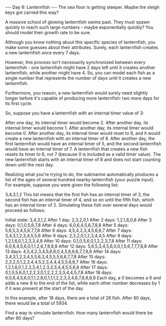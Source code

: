 --- Day 6: Lanternfish --- The sea floor is getting steeper. Maybe the sleigh keys got carried this way?

A massive school of glowing lanternfish swims past. They must spawn quickly to reach such large numbers - maybe
exponentially quickly? You should model their growth rate to be sure.

Although you know nothing about this specific species of lanternfish, you make some guesses about their attributes.
Surely, each lanternfish creates a new lanternfish once every 7 days.

However, this process isn't necessarily synchronized between every lanternfish - one lanternfish might have 2 days left
until it creates another lanternfish, while another might have 4. So, you can model each fish as a single number that
represents the number of days until it creates a new lanternfish.

Furthermore, you reason, a new lanternfish would surely need slightly longer before it's capable of producing more
lanternfish: two more days for its first cycle.

So, suppose you have a lanternfish with an internal timer value of 3:

After one day, its internal timer would become 2. After another day, its internal timer would become 1. After another
day, its internal timer would become 0. After another day, its internal timer would reset to 6, and it would create a
new lanternfish with an internal timer of 8. After another day, the first lanternfish would have an internal timer of 5,
and the second lanternfish would have an internal timer of 7. A lanternfish that creates a new fish resets its timer to
6, not 7 (because 0 is included as a valid timer value). The new lanternfish starts with an internal timer of 8 and does
not start counting down until the next day.

Realizing what you're trying to do, the submarine automatically produces a list of the ages of several hundred nearby
lanternfish (your puzzle input). For example, suppose you were given the following list:

3,4,3,1,2 This list means that the first fish has an internal timer of 3, the second fish has an internal timer of 4,
and so on until the fifth fish, which has an internal timer of 2. Simulating these fish over several days would proceed
as follows:

Initial state: 3,4,3,1,2 After 1 day:  2,3,2,0,1 After 2 days: 1,2,1,6,0,8 After 3 days: 0,1,0,5,6,7,8 After 4 days:
6,0,6,4,5,6,7,8,8 After 5 days: 5,6,5,3,4,5,6,7,7,8 After 6 days: 4,5,4,2,3,4,5,6,6,7 After 7 days: 3,4,3,1,2,3,4,5,5,6
After 8 days: 2,3,2,0,1,2,3,4,4,5 After 9 days: 1,2,1,6,0,1,2,3,3,4,8 After 10 days: 0,1,0,5,6,0,1,2,2,3,7,8 After 11
days: 6,0,6,4,5,6,0,1,1,2,6,7,8,8,8 After 12 days: 5,6,5,3,4,5,6,0,0,1,5,6,7,7,7,8,8 After 13 days:
4,5,4,2,3,4,5,6,6,0,4,5,6,6,6,7,7,8,8 After 14 days: 3,4,3,1,2,3,4,5,5,6,3,4,5,5,5,6,6,7,7,8 After 15 days:
2,3,2,0,1,2,3,4,4,5,2,3,4,4,4,5,5,6,6,7 After 16 days: 1,2,1,6,0,1,2,3,3,4,1,2,3,3,3,4,4,5,5,6,8 After 17 days:
0,1,0,5,6,0,1,2,2,3,0,1,2,2,2,3,3,4,4,5,7,8 After 18 days: 6,0,6,4,5,6,0,1,1,2,6,0,1,1,1,2,2,3,3,4,6,7,8,8,8,8 Each day,
a 0 becomes a 6 and adds a new 8 to the end of the list, while each other number decreases by 1 if it was present at the
start of the day.

In this example, after 18 days, there are a total of 26 fish. After 80 days, there would be a total of 5934.

Find a way to simulate lanternfish. How many lanternfish would there be after 80 days?
